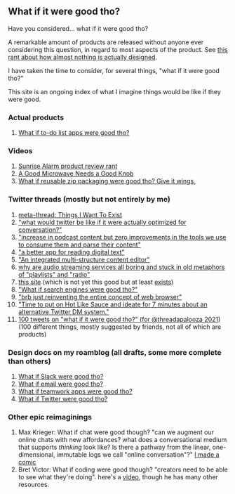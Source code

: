 ## What if it were good tho?

Have you considered... what if it were good tho?

A remarkable amount of products are released without anyone ever considering this question, in regard to most aspects of the product. See [this rant about how almost nothing is actually designed](https://twitter.com/Malcolm_Ocean/status/1368295691185909764).

I have taken the time to consider, for several things, "what if it were good tho?"

This site is an ongoing index of what I imagine things would be like if they were good.

### Actual products

1. [What if to-do list apps were good tho?](https://complice.co/?utm_source=whatifitweregoodtho&utm_medium=whatifitweregoodtho&utm_content=link)

### Videos

1. [Sunrise Alarm product review rant](https://www.youtube.com/watch?v=VCyQujRZoEs)
2. [A Good Microwave Needs a Good Knob](https://www.youtube.com/watch?v=qy6BOQLo4XA)
3. [What if reusable zip packaging were good tho? Give it wings.](https://www.youtube.com/watch?v=2L7oTdvI5s0)

### Twitter threads (mostly but not entirely by me)

1. [meta-thread: Things I Want To Exist](https://twitter.com/Malcolm_Ocean/status/1151673122879352839)
2. ["what would twitter be like if it were actually optimized for conversation?"](https://twitter.com/Malcolm_Ocean/status/1151672290150703104)
3. ["increase in podcast content but zero improvements in the tools we use to consume them and parse their content"](https://twitter.com/PorterhouseMD/status/1102413889763913728)
4. ["a better app for reading digital text"](https://twitter.com/Malcolm_Ocean/status/1151668196031774720)
5. ["An integrated multi-structure content editor"](https://twitter.com/Malcolm_Ocean/status/1156423522836766721)
6. [why are audio streaming services all boring and stuck in old metaphors of "playlists" and "radio"](https://twitter.com/Malcolm_Ocean/status/1274815465920004097)
7. [this site](https://twitter.com/Malcolm_Ocean/status/1436785606701436928) (which is not yet this good but at least [exists](https://twitter.com/visakanv/status/1447442956789501954))
8. ["What if search engines were good tho?"](https://twitter.com/Malcolm_Ocean/status/1436514512622874626)
9. ["brb just reinventing the entire concept of web browser"](https://twitter.com/Malcolm_Ocean/status/1343323761991241729)
10. ["Time to put on Hot Like Sauce and ideate for 7 minutes about an alternative Twitter DM system."](https://twitter.com/Malcolm_Ocean/status/1405067165133246467)
11. [100 tweets on "what if it were good tho?" (for @threadapalooza 2021)](https://twitter.com/Malcolm_Ocean/status/1466505140219744261) (100 different things, mostly suggested by friends, not all of which are products)

### Design docs on my roamblog (all drafts, some more complete than others)

1. [What if Slack were good tho?](https://www.intertwingled.blog/#/app/malcolmocean/page/Tbh3Tm5ju)
2. [What if email were good tho?](https://www.intertwingled.blog/#/app/malcolmocean/page/PYGImrOGs)
3. [What if teamwork apps were good tho?](https://www.intertwingled.blog/#/app/malcolmocean/page/Styq-hx5Z)
4. [What if Twitter were good tho?](https://www.intertwingled.blog/#/app/malcolmocean/page/4GnGMR9Jw)

### Other epic reimaginings

1. Max Krieger: What if chat were good though? "can we augment our online chats with new affordances? what does a conversational medium that supports *thinking* look like? Is there a pathway from the linear, one-dimensional, immutable logs we call "online conversation"?" [I made a comic](https://a9.io/glue-comic/)
2. Bret Victor: What if coding were good though? "creators need to be able to see what they're doing". here's a [video](https://www.programmingtalks.org/talk/inventing-on-principle), though he has many other resources.
